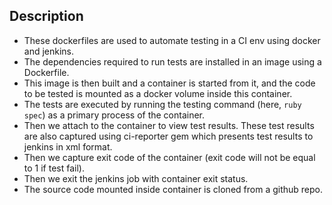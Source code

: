 ## Description

- These dockerfiles are used to automate testing in a CI env using docker and jenkins.
- The dependencies required to run tests are installed in an image using a Dockerfile.
- This image is then built and a container is started from it, and the code to be tested is mounted as a docker volume inside this container.
- The tests are executed by running the testing command (here, `ruby spec`) as a primary process of the container.
- Then we attach to the container to view test results. These test results are also captured using ci-reporter gem which presents test results to jenkins in xml format.
- Then we capture exit code of the container (exit code will not be equal to 1 if test fail).
- Then we exit the jenkins job with container exit status.
- The source code mounted inside container is cloned from a github repo.
